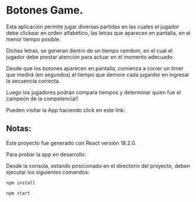 # Botones Game.

Esta aplicación permite jugar diversas partidas en las cuales el jugador debe clickear en orden alfabético, las letras que aparecen en pantalla, en el menor tiempo posible.

Dichas letras, se generan dentro de un tiempo ramdom, en el cual el jugador debe prestar atención para actuar en el momento adecuado.

Desde que los botones aparecen en pantalla, comienza a correr un timer que medirá (en segundos) el tiempo que demore cada jugardor en ingresar la secuencia correcta.

Luego los jugadores podrán compara tiempos y determinar quien fue el campeón de la competencia!!

Pueden visitar la App haciendo click en este link:

## Notas:

Este proyecto fue generado con React versión 18.2.0.

Para probar la app en desarrollo:

Desde la consola, estando posicionado en el directorio del proyecto, deben ejecutar los siguientes comandos:


```
npm install
```

```
npm start
```